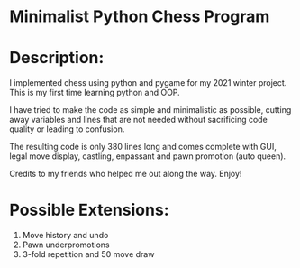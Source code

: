 # Minimalist Python Chess Program

# Description:

I implemented chess using python and pygame for my 2021 winter project. This is my first time learning python and OOP.

I have tried to make the code as simple and minimalistic as possible, cutting away variables and lines that are not 
needed without sacrificing code quality or leading to confusion.

The resulting code is only 380 lines long and comes complete with GUI, legal move display, castling, enpassant and pawn
promotion (auto queen).

Credits to my friends who helped me out along the way. Enjoy!

# Possible Extensions:

1. Move history and undo
2. Pawn underpromotions
3. 3-fold repetition and 50 move draw
